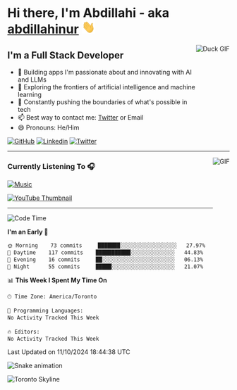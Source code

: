 # Hi there, I'm Abdillahi - aka [abdillahinur](https://github.com/abdillahinur) <img width="30px" height="30" src="https://github.com/SatYu26/SatYu26/raw/master/Assets/Hi.gif" />

<img align="right" alt="Duck GIF" height="160px" src="https://media1.tenor.com/m/GLZZKZJyJAEAAAAd/dance-dancing-duck.gif" />

## I'm a Full Stack Developer

- 🚀 Building apps I'm passionate about and innovating with AI and LLMs
- 🧠 Exploring the frontiers of artificial intelligence and machine learning
- 🌟 Constantly pushing the boundaries of what's possible in tech
- 📫 Best way to contact me: [Twitter](https://twitter.com/realbardiesel) or Email
- 😄 Pronouns: He/Him

[![GitHub](https://img.shields.io/badge/Github-100000?style=for-the-badge&logo=github&logoColor=white)](https://github.com/abdillahinur)
[![Linkedin](https://img.shields.io/badge/Linkedin-0077B5?style=for-the-badge&logo=linkedin&logoColor=white)](https://www.linkedin.com/in/abdillahi-nur/)
[![Twitter](https://img.shields.io/badge/Twitter-1DA1F2?style=for-the-badge&logo=twitter&logoColor=white)](https://twitter.com/realbardiesel)

---

<img align="right" alt="GIF" height="170px" src="https://media.giphy.com/media/J5B1Y8QZnzXXbLQIBu/giphy.gif" />

### Currently Listening To 🎧

[![Music](https://img.shields.io/badge/YouTube_Music-FF0000?style=for-the-badge&logo=youtube-music&logoColor=white)](https://www.youtube.com/watch?v=FSVHx23ByhM)

<a href="https://www.youtube.com/watch?v=FSVHx23ByhM">
  <img src="https://img.youtube.com/vi/FSVHx23ByhM/0.jpg" alt="YouTube Thumbnail" width="280" height="210">
</a>

---

<!--START_SECTION:waka-->
![Code Time](http://img.shields.io/badge/Code%20Time-87%20hrs%2026%20mins-blue)

**I'm an Early 🐤**

```text
🌞 Morning    73 commits     ███████░░░░░░░░░░░░░░░░░░   27.97%
🌆 Daytime    117 commits    ███████████░░░░░░░░░░░░░░   44.83%
🌃 Evening    16 commits     ██░░░░░░░░░░░░░░░░░░░░░░░   06.13%
🌙 Night      55 commits     █████░░░░░░░░░░░░░░░░░░░░   21.07%
```

📊 **This Week I Spent My Time On**

```text
🕑︎ Time Zone: America/Toronto

💬 Programming Languages:
No Activity Tracked This Week

🔥 Editors:
No Activity Tracked This Week
```

Last Updated on 11/10/2024 18:44:38 UTC
<!--END_SECTION:waka-->

![Snake animation](https://github.com/abdillahinur/abdillahinur/blob/output/github-contribution-grid-snake.svg)

![Toronto Skyline](https://vastphotos.com/files/uploads/photos/10579/toronto-skyline-photo-l.jpg?v=20220712073521)
